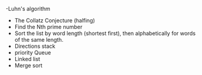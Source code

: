 -Luhn's algorithm
- The Collatz Conjecture (halfing)
- Find the Nth prime number
- Sort the list by word length (shortest first), then alphabetically for words of the same length.
- Directions stack
- priority Queue
- Linked list
- Merge sort
